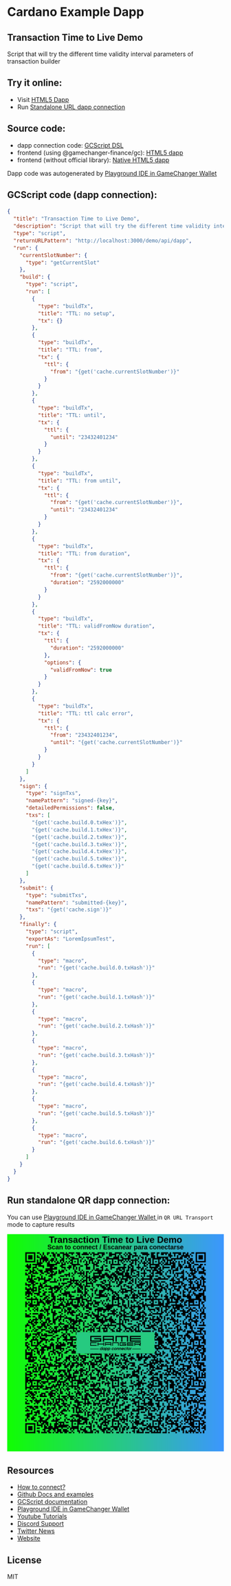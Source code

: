 
# Cardano Example Dapp

## **Transaction Time to Live Demo**

Script that will try the different time validity interval parameters of transaction builder


## Try it online: 

-  Visit [HTML5 Dapp](https://gamechangerfinance.github.io/gamechanger.wallet/examples/Transaction%20Time%20to%20Live%20Demo.html)
-  Run [Standalone URL dapp connection](https://beta-wallet.gamechanger.finance/api/2/run/1-H4sIAAAAAAAAA6VUTW-cMBD9K5YvaSW6sF-Ryq1qVbXSKooaeopy8MIQrBqM7CFhtdr_3rG3G0izSxHlAjNv3rznsc2eo0QFPOaJEZUVKUpdsUSWwFCzjXwC9gVKzQOegU2NrB1O1Xf-m2EhkD1LpRiaHUXAMpnnYKAizDV5EkpmEndMVgiGIlYLI0qgwDKdE61T3TZSZWBIC3e1s3QUpNgANqb6-WNzK5CYzkCBWMdhqHQqVKEtxssoisKMvIailmEm6toRG6rd87QxztKd0njTlFvSoOQfkUfAzx3MDwH3PnoVnQ3X7f4l7-uS1vk9zTDZxKzSzJJfJ48ttTkcgn9RcqPLUzlHVO7lczHfk793V6lIC5i9WcbV-wM_jOjfVCjV3wLHZMwXy9VysYrm9B7VzBk733Gs5eD_tLPGCH8MJ8u_dCAH64-LyD-jDPjz_JWEbvTzRSMX2gdc--tjXU2_EY_RNDBGngQYHfiUgTHaXBhAf6jdqMccpAfyaOVj1T_8FCatpUYVXdvu_rk8ZB_2v2DnJwoopILsFkwprT2uMhfKgvNI3_evDPjlzaIZtt-gPe7JW3g-DC-G4eUwvBqG18PwdQf7mTXbUmJ_aj5xdm4ewd7o_HheabjZ-h0JeC4rodTu3N8I2lob_OTIG22g_F7bpkzAnvlTlSI1-pS-tBHCFkfR0bT5NNpiGm05jbaaRltPo133aQ90pX4Djb_d2mEHAAA)

## Source code:

- dapp connection code: [GCScript DSL](Transaction%20Time%20to%20Live%20Demo.gcscript)
- frontend (using @gamechanger-finance/gc): [HTML5 dapp](Transaction%20Time%20to%20Live%20Demo.html)
- frontend (without official library): [Native HTML5 dapp](Transaction%20Time%20to%20Live%20Demo_nolib.html)

Dapp code was autogenerated by [Playground IDE in GameChanger Wallet ](https://beta-wallet.gamechanger.finance/playground)

## GCScript code (dapp connection):
```json
{
  "title": "Transaction Time to Live Demo",
  "description": "Script that will try the different time validity interval parameters of transaction builder",
  "type": "script",
  "returnURLPattern": "http://localhost:3000/demo/api/dapp",
  "run": {
    "currentSlotNumber": {
      "type": "getCurrentSlot"
    },
    "build": {
      "type": "script",
      "run": [
        {
          "type": "buildTx",
          "title": "TTL: no setup",
          "tx": {}
        },
        {
          "type": "buildTx",
          "title": "TTL: from",
          "tx": {
            "ttl": {
              "from": "{get('cache.currentSlotNumber')}"
            }
          }
        },
        {
          "type": "buildTx",
          "title": "TTL: until",
          "tx": {
            "ttl": {
              "until": "23432401234"
            }
          }
        },
        {
          "type": "buildTx",
          "title": "TTL: from until",
          "tx": {
            "ttl": {
              "from": "{get('cache.currentSlotNumber')}",
              "until": "23432401234"
            }
          }
        },
        {
          "type": "buildTx",
          "title": "TTL: from duration",
          "tx": {
            "ttl": {
              "from": "{get('cache.currentSlotNumber')}",
              "duration": "2592000000"
            }
          }
        },
        {
          "type": "buildTx",
          "title": "TTL: validFromNow duration",
          "tx": {
            "ttl": {
              "duration": "2592000000"
            },
            "options": {
              "validFromNow": true
            }
          }
        },
        {
          "type": "buildTx",
          "title": "TTL: ttl calc error",
          "tx": {
            "ttl": {
              "from": "23432401234",
              "until": "{get('cache.currentSlotNumber')}"
            }
          }
        }
      ]
    },
    "sign": {
      "type": "signTxs",
      "namePattern": "signed-{key}",
      "detailedPermissions": false,
      "txs": [
        "{get('cache.build.0.txHex')}",
        "{get('cache.build.1.txHex')}",
        "{get('cache.build.2.txHex')}",
        "{get('cache.build.3.txHex')}",
        "{get('cache.build.4.txHex')}",
        "{get('cache.build.5.txHex')}",
        "{get('cache.build.6.txHex')}"
      ]
    },
    "submit": {
      "type": "submitTxs",
      "namePattern": "submitted-{key}",
      "txs": "{get('cache.sign')}"
    },
    "finally": {
      "type": "script",
      "exportAs": "LoremIpsumTest",
      "run": [
        {
          "type": "macro",
          "run": "{get('cache.build.0.txHash')}"
        },
        {
          "type": "macro",
          "run": "{get('cache.build.1.txHash')}"
        },
        {
          "type": "macro",
          "run": "{get('cache.build.2.txHash')}"
        },
        {
          "type": "macro",
          "run": "{get('cache.build.3.txHash')}"
        },
        {
          "type": "macro",
          "run": "{get('cache.build.4.txHash')}"
        },
        {
          "type": "macro",
          "run": "{get('cache.build.5.txHash')}"
        },
        {
          "type": "macro",
          "run": "{get('cache.build.6.txHash')}"
        }
      ]
    }
  }
}
```

## Run standalone QR dapp connection: 

You can use [Playground IDE in GameChanger Wallet ](https://beta-wallet.gamechanger.finance/playground) in `QR URL Transport` mode to capture results

[![This GCScript/URL is too large! make it shorter uploading parts to GCFS. Unable to generate QR code](Transaction%20Time%20to%20Live%20Demo.png)](https://gamechangerfinance.github.io/gamechanger.wallet/examples/Transaction%20Time%20to%20Live%20Demo.png)

## Resources
- [How to connect?](https://www.npmjs.com/package/@gamechanger-finance/gc)
- [Github Docs and examples](https://github.com/GameChangerFinance/gamechanger.wallet/)
- [GCScript documentation](https://beta-wallet.gamechanger.finance/doc/api/v2/api.html)
- [Playground IDE in GameChanger Wallet ](https://beta-wallet.gamechanger.finance/playground)
- [Youtube Tutorials](https://www.youtube.com/@gamechanger.finance)
- [Discord Support](https://discord.gg/vpbfyRaDKG)
- [Twitter News](https://twitter.com/GameChangerOk)
- [Website](https://gamechanger.finance)

## License
MIT 
    
